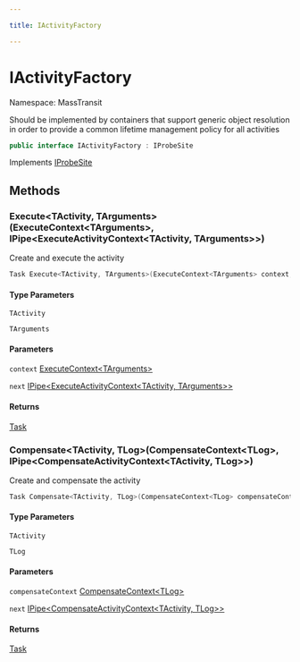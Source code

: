 ```yaml
---

title: IActivityFactory

---
```


# IActivityFactory

Namespace: MassTransit

Should be implemented by containers that support generic object resolution in order to
 provide a common lifetime management policy for all activities

```csharp
public interface IActivityFactory : IProbeSite
```

Implements [IProbeSite](../masstransit/iprobesite)

## Methods

### **Execute\<TActivity, TArguments\>(ExecuteContext\<TArguments\>, IPipe\<ExecuteActivityContext\<TActivity, TArguments\>\>)**

Create and execute the activity

```csharp
Task Execute<TActivity, TArguments>(ExecuteContext<TArguments> context, IPipe<ExecuteActivityContext<TActivity, TArguments>> next)
```

#### Type Parameters

`TActivity`<br/>

`TArguments`<br/>

#### Parameters

`context` [ExecuteContext\<TArguments\>](../masstransit/executecontext-1)<br/>

`next` [IPipe\<ExecuteActivityContext\<TActivity, TArguments\>\>](../masstransit/ipipe-1)<br/>

#### Returns

[Task](https://learn.microsoft.com/en-us/dotnet/api/system.threading.tasks.task)<br/>

### **Compensate\<TActivity, TLog\>(CompensateContext\<TLog\>, IPipe\<CompensateActivityContext\<TActivity, TLog\>\>)**

Create and compensate the activity

```csharp
Task Compensate<TActivity, TLog>(CompensateContext<TLog> compensateContext, IPipe<CompensateActivityContext<TActivity, TLog>> next)
```

#### Type Parameters

`TActivity`<br/>

`TLog`<br/>

#### Parameters

`compensateContext` [CompensateContext\<TLog\>](../masstransit/compensatecontext-1)<br/>

`next` [IPipe\<CompensateActivityContext\<TActivity, TLog\>\>](../masstransit/ipipe-1)<br/>

#### Returns

[Task](https://learn.microsoft.com/en-us/dotnet/api/system.threading.tasks.task)<br/>
